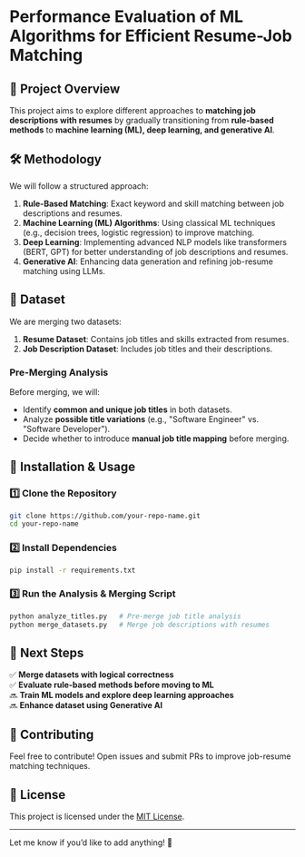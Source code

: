 # Performance Evaluation of ML Algorithms for Efficient Resume-Job Matching

## 📌 Project Overview
This project aims to explore different approaches to **matching job descriptions with resumes** by gradually transitioning from **rule-based methods** to **machine learning (ML), deep learning, and generative AI**. 

## 🛠️ Methodology
We will follow a structured approach:
1. **Rule-Based Matching**: Exact keyword and skill matching between job descriptions and resumes.
2. **Machine Learning (ML) Algorithms**: Using classical ML techniques (e.g., decision trees, logistic regression) to improve matching.
3. **Deep Learning**: Implementing advanced NLP models like transformers (BERT, GPT) for better understanding of job descriptions and resumes.
4. **Generative AI**: Enhancing data generation and refining job-resume matching using LLMs.

## 📂 Dataset
We are merging two datasets:
1. **Resume Dataset**: Contains job titles and skills extracted from resumes.
2. **Job Description Dataset**: Includes job titles and their descriptions.

### **Pre-Merging Analysis**
Before merging, we will:
- Identify **common and unique job titles** in both datasets.
- Analyze **possible title variations** (e.g., "Software Engineer" vs. "Software Developer").
- Decide whether to introduce **manual job title mapping** before merging.

## 🚀 Installation & Usage
### **1️⃣ Clone the Repository**
```bash
git clone https://github.com/your-repo-name.git
cd your-repo-name
```

### **2️⃣ Install Dependencies**
```bash
pip install -r requirements.txt
```

### **3️⃣ Run the Analysis & Merging Script**
```bash
python analyze_titles.py   # Pre-merge job title analysis
python merge_datasets.py   # Merge job descriptions with resumes
```

## 📌 Next Steps
✅ **Merge datasets with logical correctness**  
✅ **Evaluate rule-based methods before moving to ML**  
🔜 **Train ML models and explore deep learning approaches**  
🔜 **Enhance dataset using Generative AI**  

## 🤝 Contributing
Feel free to contribute! Open issues and submit PRs to improve job-resume matching techniques.

## 📜 License
This project is licensed under the [MIT License](LICENSE).

---

Let me know if you’d like to add anything! 🚀


